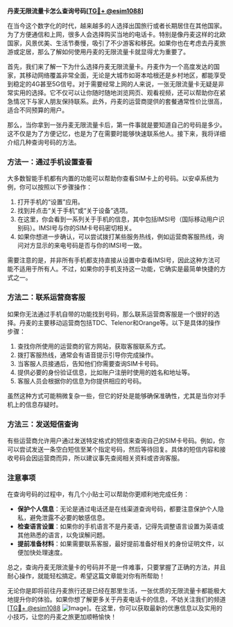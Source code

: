 **丹麦无限流量卡怎么查询号码[[TG💪+ @esim1088](https://t.me/s/esim1088)]**

在当今这个数字化的时代，越来越多的人选择出国旅行或者长期居住在其他国家。为了方便通信和上网，很多人会选择购买当地的电话卡。特别是像丹麦这样的北欧国家，风景优美、生活节奏慢，吸引了不少游客和移民。如果你也在考虑去丹麦旅游或定居，那么了解如何使用丹麦的无限流量卡就显得尤为重要了。

首先，我们来了解一下为什么选择丹麦无限流量卡。丹麦作为一个高度发达的国家，其移动网络覆盖非常全面，无论是大城市如哥本哈根还是乡村地区，都能享受到稳定的4G甚至5G信号。对于需要经常上网的人来说，一张无限流量卡无疑是非常实用的选择。它不仅可以让你随时随地浏览网页、观看视频，还可以帮助你在紧急情况下与家人朋友保持联系。此外，丹麦的运营商提供的套餐通常性价比很高，适合不同预算的用户。

那么，当你拿到一张丹麦无限流量卡后，第一件事就是要知道自己的号码是多少。这不仅是为了方便记忆，也是为了在需要时能够快速联系他人。接下来，我将详细介绍几种查询号码的方法。

### 方法一：通过手机设置查看

大多数智能手机都有内置的功能可以帮助你查看SIM卡上的号码。以安卓系统为例，你可以按照以下步骤操作：

1. 打开手机的“设置”应用。
2. 找到并点击“关于手机”或“关于设备”选项。
3. 在这里，你会看到一系列关于手机的信息，其中包括IMSI号（国际移动用户识别码）。IMSI号与你的SIM卡号码密切相关。
4. 如果你想进一步确认，可以尝试拨打某些服务热线，例如运营商客服热线，询问对方显示的来电号码是否与你的IMSI号一致。

需要注意的是，并非所有手机都支持直接从设置中查看IMSI号，因此这种方法可能不适用于所有人。不过，如果你的手机支持这一功能，它确实是最简单快捷的方式之一。

### 方法二：联系运营商客服

如果你无法通过手机自带的功能找到号码，那么联系运营商客服是一个很好的选择。丹麦的主要移动运营商包括TDC、Telenor和Orange等。以下是具体的操作步骤：

1. 查找你所使用的运营商的官方网站，获取客服联系方式。
2. 拨打客服热线，通常会有语音提示引导你完成操作。
3. 当客服人员接通后，告知他们你需要查询SIM卡号码。
4. 提供必要的身份验证信息，比如账户注册时使用的姓名和地址等。
5. 客服人员会根据你的信息为你提供相应的号码。

虽然这种方式可能稍微复杂一些，但它的好处是能够确保准确性，尤其是当你对手机上的信息存疑时。

### 方法三：发送短信查询

有些运营商允许用户通过发送特定格式的短信来查询自己的SIM卡号码。例如，你可以尝试发送一条空白短信至某个指定号码，然后等待回复。具体的短信内容和接收号码会因运营商而异，所以建议事先查阅相关资料或咨询客服。

### 注意事项

在查询号码的过程中，有几个小贴士可以帮助你更顺利地完成任务：

- **保护个人信息**：无论是通过电话还是在线渠道查询号码，都要注意保护个人隐私，避免泄露不必要的敏感信息。
- **检查语言设置**：如果你的手机语言不是丹麦语，记得先调整语言设置为英语或其他熟悉的语言，以免误解问题。
- **提前准备材料**：如果需要联系客服，最好提前准备好相关的身份证明文件，以便加快处理速度。

总之，查询丹麦无限流量卡的号码并不是一件难事，只要掌握了正确的方法，并且耐心操作，就能轻松搞定。希望这篇文章能对你有所帮助！

无论你是即将前往丹麦旅行还是已经在那里生活，一张优质的无限流量卡都能极大地提升你的体验。如果你想了解更多关于丹麦电话卡的信息，不妨关注我们的频道[[TG💪+ @esim1088](https://t.me/s/esim1088) ![Image](https://i.postimg.cc/4NQfJmqS/Snipaste-2025-05-13-00-14-12.png)]。在这里，你可以获取最新的优惠信息以及实用的小技巧，让您的丹麦之旅更加顺畅愉快！